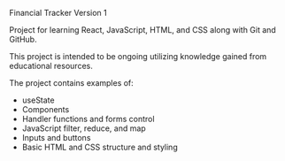 Financial Tracker Version 1

Project for learning React, JavaScript, HTML, and CSS along with Git and GitHub.

This project is intended to be ongoing utilizing knowledge gained from educational resources.

The project contains examples of:
  - useState
  - Components
  - Handler functions and forms control
  - JavaScript filter, reduce, and map
  - Inputs and buttons
  - Basic HTML and CSS structure and styling
